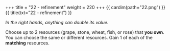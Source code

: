 +++
title = "22 - refinement"
weight = 220
+++
{{ cardim(path="22.png") }}
{{ title(txt="22 - refinement") }}

*In the right hands, anything can double its value.*

Choose up to 2 resources (grape, stone, wheat, fish, or rose)
that **you own**. You can choose the same or different resources.
Gain 1 of each of the **matching** resources.
